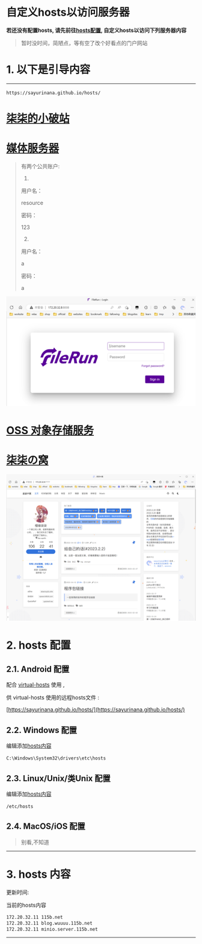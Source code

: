 # 自定义hosts以访问服务器

**若还没有配置hosts, 请先前往[hosts配置](#2-hosts-配置), 自定义hosts以访问下列服务器内容**

>  暂时没时间，简陋点，等有空了改个好看点的门户网站

# 1. 以下是引导内容

---

`https://sayurinana.github.io/hosts/`

# <a href="http://blog.wuuuu.115b.net:2233" target="_blank">柒柒的小破站</a>


# <a href="http://115b.net:8008/" target="_blank">媒体服务器</a>

> 有两个公共账户:
>
> 1. 
>
>    用户名：
>
>    resource
>
>    密码：
>
>    123
>
> 2. 
>
>    用户名：
>
>    a
>
>    密码：
>
>    a

![image-20230315142000757](./assets/image-20230315142000757.png)

# <a href="http://115b.net:9001" target="_blank">OSS 对象存储服务</a>

# <a href="http://115b.net:7777/" target="_blank">柒柒の窝</a>

![image-20230315142023956](./assets/image-20230315142023956.png)

# 2. hosts 配置 

## 2.1. Android 配置

配合 [virtual-hosts](https://github.com/x-falcon/Virtual-Hosts) 使用 ,

供 virtual-hosts 使用的远程hosts文件 :

[https://sayurinana.github.io/hosts/](https://sayurinana.github.io/hosts/)


## 2.2. Windows 配置

编辑添加[hosts内容](#3-hosts-内容)

`C:\Windows\System32\drivers\etc\hosts`

## 2.3. Linux/Unix/类Unix 配置

编辑添加[hosts内容](#3-hosts-内容)

`/etc/hosts`

## 2.4. MacOS/iOS 配置

> 别看,不知道

---

# 3. hosts 内容

更新时间: 

当前的hosts内容

```
172.20.32.11 115b.net
172.20.32.11 blog.wuuuu.115b.net
172.20.32.11 minio.server.115b.net
```

---
